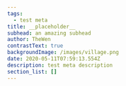 ```yaml
---
tags:
  - test meta
title: __placeholder__
subhead: an amazing subhead
author: TheWen
contrastText: true
backgroundImage: /images/village.png
date: 2020-05-11T07:59:13.554Z
description: test meta description
section_list: []
---
```

